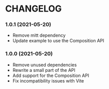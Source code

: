# CHANGELOG

<a name="1.0.1"></a>
### 1.0.1 (2021-05-20)

* Remove mitt dependency
* Update example to use the Composition API

<a name="1.0.0"></a>
### 1.0.0 (2021-05-20)

* Remove unused dependencies
* Rewrite a small part of the API
* Add support for the Composition API
* Fix incompatibility issues with Vite